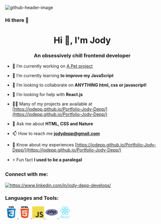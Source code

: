 ![github-header-image](https://github.com/JoDepp/JoDepp/assets/85194911/0a1b0afd-1d6d-4e8b-9b9e-1d7a336621e6)



### Hi there 👋

<h1 align="center">Hi 👋, I'm Jody</h1>
<h3 align="center">An obsessively chill frontend developer</h3>

- 🔭 I’m currently working on [A Pet project](https://github.com/JoDepp/fish-personality-type)

- 🌱 I’m currently learning **to improve my JavaScript**

- 👯 I’m looking to collaborate on **ANYTHING html, css or javascript!**

- 🤝 I’m looking for help with **React.js**

- 👨‍💻 Many of my projects are available at [https://jodepp.github.io/Portfolio-Jody-Depp/](https://jodepp.github.io/Portfolio-Jody-Depp/)

- 💬 Ask me about **HTML, CSS and Nature**

- 📫 How to reach me **jodydepp@gmail.com**

- 📄 Know about my experiences [https://jodepp.github.io/Portfolio-Jody-Depp/](https://jodepp.github.io/Portfolio-Jody-Depp/)

- ⚡ Fun fact **I used to be a paralegal**



<h3 align="left">Connect with me:</h3>
<p align="left">
<a href="https://www.linkedin.com/in/jody-depp-develops/" target="blank"><img align="center" src="https://raw.githubusercontent.com/rahuldkjain/github-profile-readme-generator/master/src/images/icons/Social/linked-in-alt.svg" alt="https://www.linkedin.com/in/jody-depp-develops/" height="30" width="40" /></a>
</p>
<h3 align="left">Languages and Tools:</h3>
<p align="left"> <a href="https://www.w3schools.com/css/" target="_blank" rel="noreferrer"> <img src="https://raw.githubusercontent.com/devicons/devicon/master/icons/css3/css3-original-wordmark.svg" alt="css3" width="40" height="40"/> </a> <a href="https://www.w3.org/html/" target="_blank" rel="noreferrer"> <img src="https://raw.githubusercontent.com/devicons/devicon/master/icons/html5/html5-original-wordmark.svg" alt="html5" width="40" height="40"/> </a> <a href="https://developer.mozilla.org/en-US/docs/Web/JavaScript" target="_blank" rel="noreferrer"> <img src="https://raw.githubusercontent.com/devicons/devicon/master/icons/javascript/javascript-original.svg" alt="javascript" width="40" height="40"/> </a> <a href="https://www.php.net" target="_blank" rel="noreferrer"> <img src="https://raw.githubusercontent.com/devicons/devicon/master/icons/php/php-original.svg" alt="php" width="40" height="40"/> </a> <a href="https://reactjs.org/" target="_blank" rel="noreferrer"> <img src="https://raw.githubusercontent.com/devicons/devicon/master/icons/react/react-original-wordmark.svg" alt="react" width="40" height="40"/> </a> </p>



